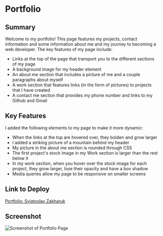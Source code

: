 # Portfolio

## Summary

Welcome to my portfolio! This page features my projects, contact information and some information about me and my
journey to becoming a web developer. The key features of my page include:

 * Links at the top of the page that transport you to the different sections of my page
 * A background image for my header element
 * An about me section that includes a picture of me and a couple paragraphs about myself
 * A work section that features links (in the form of pictures) to projects that I have created 
 * A contact me section that provides my phone number and links to my Github and Gmail

## Key Features

I added the following elements to my page to make it more dynamic:

* When the links at the top are hovered over, they bolden and grow larger
* I added a striking picture of a mountain behind my header
* My picture in the about me section is rounded through CSS
* The first project's stock image in my Work section is larger than the rest below it
* In my work section, when you hover over the stock image for each project, they grow larger, lose their opacity and have a box shadow
* Media queries allow my page to be responsive on smaller screens

## Link to Deploy

[Portfolio: Sviatoslav Zakharuk](https://bunix25.github.io/Portfolio/)

## Screenshot

![Screenshot of Portfolio Page](./Assets/Images/screenshot.png)


